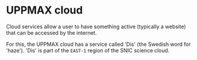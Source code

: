 # UPPMAX cloud

Cloud services allow a user to have something active (typically a website)
that can be accessed by the internet.

For this, the UPPMAX cloud
has a service called 'Dis' (the Swedish word for 'haze').
'Dis' is part of the `EAST-1` region of the SNIC science cloud.
